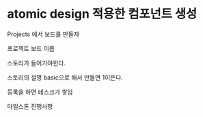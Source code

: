 # atomic design 적용한 컴포넌트 생성



Projects 에서 보드를 만들자 

프로젝트 보드 이름

스토리가 들어가야한다. 

스토리의 설명  basic으로 해서 만들면 1이뜬다.



등록을 하면 테스크가 쌓임



마일스톤 진행사항